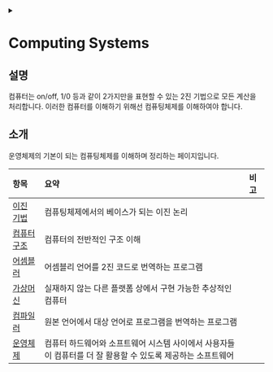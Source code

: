 <link rel="stylesheet" type="text/css" href="/css/header.css">
<link rel="stylesheet" type="text/css" href="/css/bootstrap/5.3.0-alpha1/bootstrap.css">
<div class="sticky-top bg-white pt-1 pb-2" id="header-div-max"></div>
<details id="display-none"><summary></summary>
  <script src="/js/header.js" defer="defer"></script>
  <script src="/js/table/numbering.js" defer="defer"></script>
  <script src="/js/bootstrap/5.3.0-alpha1/bootstrap.bundle.js" defer="defer"></script>
</details>

# Computing Systems

## 설명

컴퓨터는 on/off, 1/0 등과 같이 2가지만을 표현할 수 있는 2진 기법으로 모든 계산을 처리합니다.
이러한 컴퓨터를 이해하기 위해선 컴퓨팅체제를 이해하여야 합니다.

## 소개

운영체제의 기본이 되는 컴퓨팅체제를 이해하며 정리하는 페이지입니다.

| 항목 | 요약 | 비고 |
| :--- | :--- | :--- |
| [이진 기법](./boolean_expression/ "https://max-jayee.github.io/operating_systems/computing_systems/boolean_expression") | 컴퓨팅체제에서의 베이스가 되는 이진 논리 | |
| [컴퓨터 구조](./computer_architecture/ "https://max-jayee.github.io/operating_systems/computing_systems/computer_architecture") | 컴퓨터의 전반적인 구조 이해 | |
| [어셈블러](./assembler/ "https://max-jayee.github.io/operating_systems/computing_systems/assembler") | 어셈블리 언어를 2진 코드로 번역하는 프로그램 | |
| [가상머신](./virtual_machine/ "https://max-jayee.github.io/operating_systems/computing_systems/virtual_machine") | 실재하지 않는 다른 플랫폼 상에서 구현 가능한 추상적인 컴퓨터 | |
| [컴파일러](./compiler/ "https://max-jayee.github.io/operating_systems/computing_systems/compiler") | 원본 언어에서 대상 언어로 프로그램을 번역하는 프로그램 | |
| [운영체제](./operating_systems/ "https://max-jayee.github.io/operating_systems/computing_systems/operating_systems") | 컴퓨터 하드웨어와 소프트웨어 시스템 사이에서 사용자들이 컴퓨터를 더 잘 활용할 수 있도록 제공하는 소프트웨어 | |
